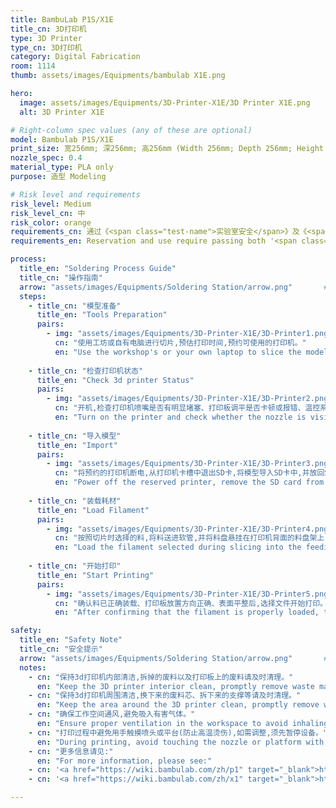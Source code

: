 ```yaml
---
title: BambuLab P1S/X1E
title_cn: 3D打印机
type: 3D Printer
type_cn: 3D打印机
category: Digital Fabrication
room: 1114
thumb: assets/images/Equipments/bambulab X1E.png

hero:
  image: assets/images/Equipments/3D-Printer-X1E/3D Printer X1E.png
  alt: 3D Printer X1E

# Right-column spec values (any of these are optional)
model: Bambulab P1S/X1E
print_size: 宽256mm; 深256mm; 高256mm (Width 256mm; Depth 256mm; Height 256mm)
nozzle_spec: 0.4
material_type: PLA only
purpose: 造型 Modeling

# Risk level and requirements
risk_level: Medium
risk_level_cn: 中
risk_color: orange
requirements_cn: 通过《<span class="test-name">实验室安全</span>》及《<span class="test-name">3D打印机使用</span>》测试后预约使用。
requirements_en: Reservation and use require passing both '<span class="test-name">Laboratory Safety test</span>' and '<span class="test-name">3D Printer Operation test</span>'.

process:
  title_en: "Soldering Process Guide"
  title_cn: "操作指南"
  arrow: "assets/images/Equipments/Soldering Station/arrow.png"       # arrow image
  steps:
    - title_cn: "模型准备"
      title_en: "Tools Preparation"
      pairs:
        - img: "assets/images/Equipments/3D-Printer-X1E/3D-Printer1.png"
          cn: "使用工坊或自有电脑进行切片,预估打印时间,预约可使用的打印机。"
          en: "Use the workshop's or your own laptop to slice the model, estimate the printing time, and reserve an available 3dprinter."
    
    - title_cn: "检查打印机状态"
      title_en: "Check 3d printer Status"
      pairs:
        - img: "assets/images/Equipments/3D-Printer-X1E/3D-Printer2.png"
          cn: "开机,检查打印机喷嘴是否有明显堵塞、打印板调平是否卡顿或报错、温控系统是否报错等。如有以上情况请及时反馈并更换打印机。"
          en: "Turn on the printer and check whether the nozzle is visibly clogged, whether the print bed leveling encounters resistance or errors, and whether the temperature control system reports any errors. If any of the above issues occur, please report them promptly and switch to another printer."
    
    - title_cn: "导入模型"
      title_en: "Import"
      pairs:
        - img: "assets/images/Equipments/3D-Printer-X1E/3D-Printer3.png"
          cn: "将预约的打印机断电,从打印机卡槽中退出SD卡,将模型导入SD卡中,并放回SD卡至打印机后开机。"
          en: "Power off the reserved printer, remove the SD card from the slot, copy the model file to the SD card, reinsert it into the printer, and then power the printer back on."
    
    - title_cn: "装载耗材"
      title_en: "Load Filament"
      pairs:
        - img: "assets/images/Equipments/3D-Printer-X1E/3D-Printer4.png"
          cn: "按照切片时选择的料,将料送进软管,并将料盘悬挂在打印机背面的料盘架上,在打印机面板上选择Feeding-Load装载。如使用AMS则将料盘放置在AMS架上并将料插入料盘前方的料嘴里(AMS检测到料后会自动整理料),并在AMS面板上选择对应的料,点击进料"
          en: "Load the filament selected during slicing into the feeding tube and place the spool onto the filament holder at the back of the printer. On the printer panel, choose Feeding → Load to load the filament. If using AMS, place the spool onto the AMS rack, insert the filament into the inlet at the front of the AMS (the AMS will automatically manage the filament once detected), select the corresponding filament on the AMS panel, and click Load."
    
    - title_cn: "开始打印"
      title_en: "Start Printing"
      pairs:
        - img: "assets/images/Equipments/3D-Printer-X1E/3D-Printer5.png"
          cn: "确认料已正确装载、打印板放置方向正确、表面平整后,选择文件开始打印。<span class='red-brace'>在打印机成功打印前3-5层后方可离开。</span>"
          en: "After confirming that the filament is properly loaded, the build plate is placed in the correct orientation, and the surface is flat, select the file and start printing. <span class='red-brace'>Do not leave until the printer has successfully printed the first 3-5 layers.</span>"

safety:
  title_en: "Safety Note"
  title_cn: "安全提示"
  arrow: "assets/images/Equipments/Soldering Station/arrow.png"       # arrow image
  notes:
    - cn: "保持3d打印机内部清洁,拆掉的废料以及打印板上的废料请及时清理。"
      en: "Keep the 3D printer interior clean, promptly remove waste materials and debris from the print bed."
    - cn: "保持3d打印机周围清洁,换下来的废料芯、拆下来的支撑等请及时清理。"
      en: "Keep the area around the 3D printer clean, promptly remove waste filament cores and removed supports."
    - cn: "确保工作空间通风,避免吸入有害气体。"
      en: "Ensure proper ventilation in the workspace to avoid inhaling harmful fumes."
    - cn: "打印过程中避免用手触摸喷头或平台(防止高温烫伤),如需调整,须先暂停设备。"
      en: "During printing, avoid touching the nozzle or platform with your hands (to prevent high-temperature burns). If adjustments are needed, the equipment must be paused first."
    - cn: "更多信息请见:"
      en: "For more information, please see:"
    - cn: '<a href="https://wiki.bambulab.com/zh/p1" target="_blank">https://wiki.bambulab.com/zh/p1</a>'
    - cn: '<a href="https://wiki.bambulab.com/zh/x1" target="_blank">https://wiki.bambulab.com/zh/x1</a>'

---
```

